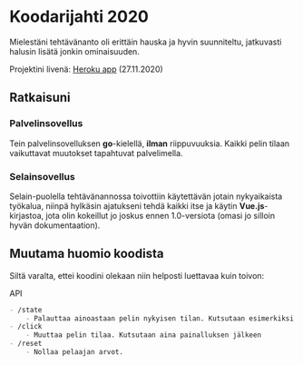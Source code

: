 # Koodarijahti 2020

Mielestäni tehtävänanto oli erittäin hauska ja hyvin suunniteltu, jatkuvasti halusin lisätä jonkin ominaisuuden.

Projektini livenä: [Heroku app](https://multiplayer-button.herokuapp.com/) (27.11.2020)

## Ratkaisuni

### Palvelinsovellus
Tein palvelinsovelluksen **go**-kielellä, **ilman** riippuvuuksia. Kaikki pelin tilaan vaikuttavat muutokset
tapahtuvat palvelimella.

### Selainsovellus
Selain-puolella tehtävänannossa toivottiin käytettävän jotain nykyaikaista työkalua, niinpä hylkäsin ajatukseni
tehdä kaikki itse ja käytin **Vue.js**-kirjastoa, jota olin kokeillut jo joskus ennen 1.0-versiota
(omasi jo silloin hyvän dokumentaation).

## Muutama huomio koodista
Siltä varalta, ettei koodini olekaan niin helposti luettavaa kuin toivon:

API
```markdown
- /state
	- Palauttaa ainoastaan pelin nykyisen tilan. Kutsutaan esimerkiksi sivua uudelleenladatessa
- /click
	- Muuttaa pelin tilaa. Kutsutaan aina painalluksen jälkeen
- /reset
	- Nollaa pelaajan arvot.
```
